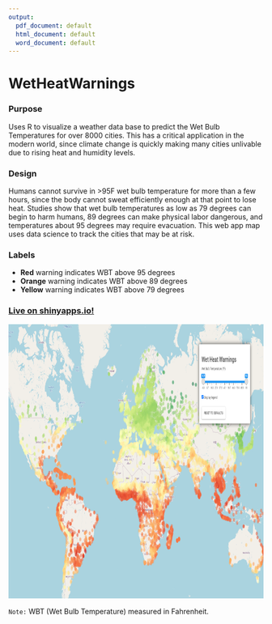 ```yaml
---
output:
  pdf_document: default
  html_document: default
  word_document: default
---
```

# WetHeatWarnings

### Purpose
Uses R to visualize a weather data base to predict the Wet Bulb Temperatures for over 8000 cities. This has a critical application in the modern world, since climate change is quickly making many cities unlivable due to rising heat and humidity levels. 

### Design
Humans cannot survive in >95F wet bulb temperature for more than a few hours, since the body cannot sweat efficiently enough at that point to lose heat. Studies show that wet bulb temperatures as low as 79 degrees can begin to harm humans, 89 degrees can make physical labor dangerous, and temperatures about 95 degrees may require evacuation. This web app map uses data science to track the cities that may be at risk. 

### Labels

* **Red** warning indicates WBT above 95 degrees
* **Orange** warning indicates WBT above 89 degrees
* **Yellow** warning indicates WBT above 79 degrees

### [**Live on shinyapps.io!**](https://michaelvega.shinyapps.io/WetHeatWarnings/)

<img src="./res/wetheat.png" alt="Image of Sample Map" width="900" height="542">

```Note:``` WBT (Wet Bulb Temperature) measured in Fahrenheit. 
